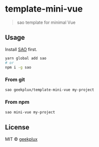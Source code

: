 # template-mini-vue

> sao template for minimal Vue

## Usage

Install [SAO](https://github.com/egoist/sao) first.

```bash
yarn global add sao
# or
npm i -g sao
```

### From git

```bash
sao geekplux/template-mini-vue my-project
```

### From npm

```bash
sao mini-vue my-project
```

## License

MIT &copy; [geekplux](geekplux.com)
